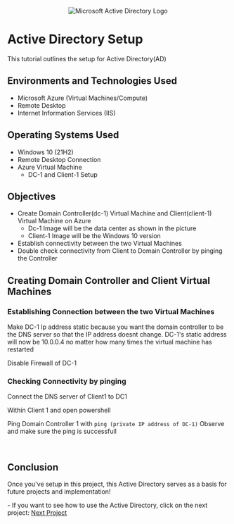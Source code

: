 
<p align="center">
<img src="https://i.imgur.com/pU5A58S.png" alt="Microsoft Active Directory Logo"/>
</p>


<h1>Active Directory Setup</h1>
This tutorial outlines the setup for Active Directory(AD)
<br />

<h2>Environments and Technologies Used</h2>

- Microsoft Azure (Virtual Machines/Compute)
- Remote Desktop
- Internet Information Services (IIS)

<h2>Operating Systems Used </h2>

- Windows 10</b> (21H2)
- Remote Desktop Connection
- Azure Virtual Machine
  -  DC-1 and Client-1 Setup

<h2> Objectives</h2>

- Create Domain Controller(dc-1) Virtual Machine and Client(client-1) Virtual Machine on Azure
  - Dc-1 Image will be the data center as shown in the picture
  - Client-1 Image will be the Windows 10 version 
- Establish connectivity between the two Virtual Machines
- Double check connectivity from Client to Domain Controller by pinging the Controller

<h2>Creating Domain Controller and Client Virtual Machines</h2>



<h3>Establishing Connection between the two Virtual Machines</h3>

Make DC-1 Ip address static because you want the domain controller to be the DNS server so that the IP address doesnt change. DC-1's static address will now be 10.0.0.4 no matter how many times the virtual machine has restarted


Disable Firewall of DC-1
<h3>Checking Connectivity by pinging </h3>

Connect the DNS server of Client1 to DC1

Within Client 1 and open powershell

Ping Domain Controller 1 with `ping (private IP address of DC-1)`
Observe and make sure the ping is successfull

<br />
<h2>Conclusion</h2>

<p>Once you've setup in this project, this Active Directory serves as a basis for future projects and implementation!</p>
- If you want to see how to use the Active Directory, click on the next project: <a href="https://github.com/JOmega12/Active-Directory-Deployment-and-Configuration">Next Project</a>

<br />
